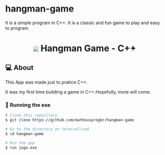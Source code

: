 # hangman-game
It is a simple program in C++. It is a classic and fun game to play and easy to program.

<h1 align="center">
 <img src="https://miro.medium.com/max/318/1*TzbmJ5RWXeyjnT1ZuG664A.png"
  <br>
  Hangman Game - <b>C++</b>
</h1>

## :computer: About

This App was made just to pratice C++.

It was my first time building a game in C++.Hopefully, more will come.

### 🎲 Running the exe

```bash
# Clone this repository
$ git clone https://github.com/matheusprogbr/hangman-game

# Go to the directory on terminal/cmd
$ cd hangman-game

# Run the app
$ run jogo.exe
```

